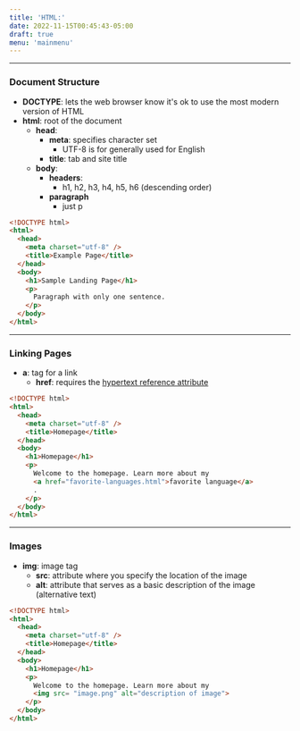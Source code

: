 ```yaml
---
title: 'HTML:'
date: 2022-11-15T00:45:43-05:00
draft: true
menu: 'mainmenu'
---
```


---

### Document Structure

- **DOCTYPE**: lets the web browser know it's ok to use the most modern version of HTML
- **html**: root of the document
  - **head**:
    - **meta**: specifies character set
      - UTF-8 is for generally used for English
    - **title**: tab and site title
  - **body**:
    - **headers**:
      - h1, h2, h3, h4, h5, h6 (descending order)
    - **paragraph**
      - just p

```html
<!DOCTYPE html>
<html>
  <head>
    <meta charset="utf-8" />
    <title>Example Page</title>
  </head>
  <body>
    <h1>Sample Landing Page</h1>
    <p>
      Paragraph with only one sentence.
    </p>
  </body>
</html>
```

---

### Linking Pages

- **a**: tag for a link
  - **href**: requires the <u>hypertext reference attribute</u>

```html
<!DOCTYPE html>
<html>
  <head>
    <meta charset="utf-8" />
    <title>Homepage</title>
  </head>
  <body>
    <h1>Homepage</h1>
    <p>
      Welcome to the homepage. Learn more about my
      <a href="favorite-languages.html">favorite language</a>
      .
    </p>
  </body>
</html>
```

---
### Images
- **img**: image tag
  - **src**: attribute where you specify the location of the image 
  - **alt**:  attribute that serves as a basic description of the image (alternative text)


```html
<!DOCTYPE html>
<html>
  <head>
    <meta charset="utf-8" />
    <title>Homepage</title>
  </head>
  <body>
    <h1>Homepage</h1>
    <p>
      Welcome to the homepage. Learn more about my
      <img src= "image.png" alt="description of image">
    </p>
  </body>
</html>
```
